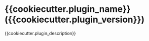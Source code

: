 # {{cookiecutter.plugin_name}} ({{cookiecutter.plugin_version}})

{{cookiecutter.plugin_description}}
